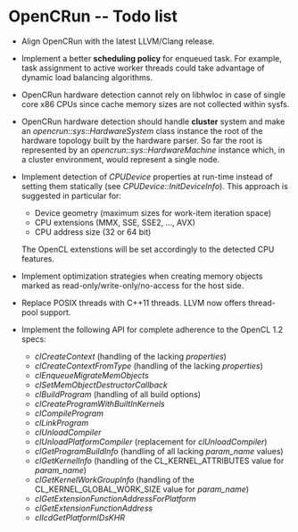 
OpenCRun -- Todo list
=====================

* Align OpenCRun with the latest LLVM/Clang release.

* Implement a better **scheduling policy** for enqueued task. For example, task
  assignment to active worker threads could take advantage of dynamic load
  balancing algorithms.

* OpenCRun hardware detection cannot rely on libhwloc in case of single core
  x86 CPUs since cache memory sizes are not collected within sysfs.

* OpenCRun hardware detection should handle **cluster** system and make an
  *opencrun::sys::HardwareSystem* class instance the root of the hardware
  topology built by the hardware parser. So far the root is represented
  by an *opencrun::sys::HardwareMachine* instance which, in a cluster
  environment, would represent a single node.

* Implement detection of *CPUDevice* properties at run-time instead of setting
  them statically (see *CPUDevice::InitDeviceInfo*). This approach is suggested
  in particular for:
 
    - Device geometry (maximum sizes for work-item iteration space)
    - CPU extensions (MMX, SSE, SSE2, ..., AVX)
    - CPU address size (32 or 64 bit)
 
  The OpenCL extenstions will be set accordingly to the detected CPU features.

* Implement optimization strategies when creating memory objects marked as
  read-only/write-only/no-access for the host side.

* Replace POSIX threads with C++11 threads. LLVM now offers thread-pool support.

* Implement the following API for complete adherence to the OpenCL 1.2 specs:
  
    - *clCreateContext* (handling of the lacking *properties*)
    - *clCreateContextFromType* (handling of the lacking *properties*)
    - *clEnqueueMigrateMemObjects*
    - *clSetMemObjectDestructorCallback*
    - *clBuildProgram* (handling of all build options)
    - *clCreateProgramWithBuiltInKernels*
    - *clCompileProgram*
    - *clLinkProgram*
    - *clUnloadCompiler*
    - *clUnloadPlatformCompiler* (replacement for *clUnloadCompiler*)
    - *clGetProgramBuildInfo* (handling of all lacking *param_name* values)
    - *clGetKernelInfo* (handling of the CL_KERNEL_ATTRIBUTES value for *param_name*)
    - *clGetKernelWorkGroupInfo* (handling of the CL_KERNEL_GLOBAL_WORK_SIZE value for *param_name*)
    - *clGetExtensionFunctionAddressForPlatform*
    - *clGetExtensionFunctionAddress*
    - *clIcdGetPlatformIDsKHR*


